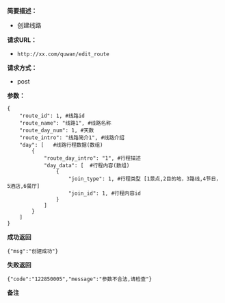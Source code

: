  
**简要描述：** 

- 创建线路

**请求URL：** 
- ` http://xx.com/quwan/edit_route `
  
**请求方式：**
- post

**参数：** 
```
{
    "route_id": 1, #线路id
    "route_name": "线路1", #线路名称
    "route_day_num": 1, #天数
    "route_intro": "线路简介1", #线路介绍
    "day": [   #线路行程数据(数组)
        {
            "route_day_intro": "1", #行程描述
            "day_data": [  #行程内容(数组)
                {
                    "join_type": 1, #行程类型 [1景点,2目的地，3路线,4节日，5酒店,6餐厅]
                    "join_id": 1, #行程内容id
                }
            ]
        }
    ]
}
```




 **成功返回**
```
{"msg":"创建成功"}
```

 **失败返回** 

```
{"code":"122850005","message":"参数不合法,请检查"}

```

 **备注** 

